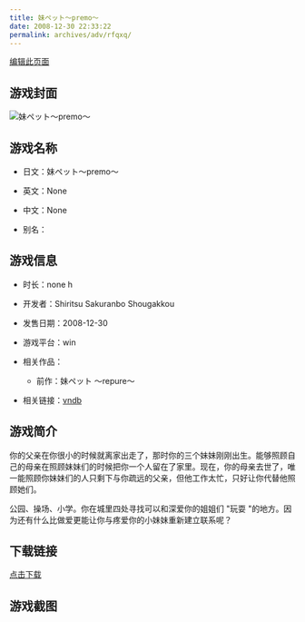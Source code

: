 ```yaml
---
title: 妹ペット～premo～
date: 2008-12-30 22:33:22
permalink: archives/adv/rfqxq/
---
```

[编辑此页面](https://github.com/ACG-3/ADV3-source/blob/main/source/_posts/%E5%A6%B9%E3%83%9A%E3%83%83%E3%83%88%EF%BD%9Epremo%EF%BD%9E.md)

## 游戏封面

![妹ペット～premo～](https://pan.timero.xyz/d/onedrive/img_lib_001/%E5%A6%B9%E3%83%9A%E3%83%83%E3%83%88%EF%BD%9Epremo%EF%BD%9E_cover.avif)


## 游戏名称

- 日文：妹ペット～premo～
- 英文：None
- 中文：None

- 别名：


## 游戏信息

- 时长：none h
- 开发者：Shiritsu Sakuranbo Shougakkou
- 发售日期：2008-12-30
- 游戏平台：win
- 相关作品：
   - 前作：妹ペット ～repure～

- 相关链接：[vndb](https://vndb.org/v3094)


## 游戏简介

你的父亲在你很小的时候就离家出走了，那时你的三个妹妹刚刚出生。能够照顾自己的母亲在照顾妹妹们的时候把你一个人留在了家里。现在，你的母亲去世了，唯一能照顾你妹妹们的人只剩下与你疏远的父亲，但他工作太忙，只好让你代替他照顾她们。

公园、操场、小学。你在城里四处寻找可以和深爱你的姐姐们 "玩耍 "的地方。因为还有什么比做爱更能让你与疼爱你的小妹妹重新建立联系呢？


## 下载链接

[点击下载](https://pan.timero.xyz/onedrive/adv_lib_001/%E5%A6%B9%E3%83%9A%E3%83%83%E3%83%88%EF%BD%9Epremo%EF%BD%9E)


## 游戏截图


